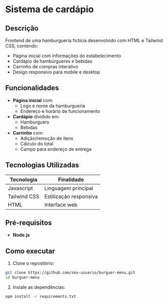 # Sistema de cardápio

## Descrição
Frontend de uma hamburgueria fictícia desenvolvido com HTML e Tailwind CSS, contendo:
- Página inicial com informações do estabelecimento
- Cardápio de hambúrgueres e bebidas
- Carrinho de compras interativo
- Design responsivo para mobile e desktop

## Funcionalidades
- **Página inicial** com:
  - Logo e nome da hamburgueria
  - Endereço e horário de funcionamento
- **Cardápio** dividido em:
  - Hamburguers 
  - Bebidas 
- **Carrinho** com:
  - Adição/remoção de itens
  - Cálculo do total
  - Campo para endereço de entrega

## Tecnologias Utilizadas

| Tecnologia | Finalidade |
|------------|------------|
| Javascript | Linguagem principal |
| Tailwind CSS | Estilização responsiva |
| HTML | Interface web |

## Pré-requisitos 
- **Node.js**

## Como executar
1. Clone o repositório:
```bash
git clone https://github.com/seu-usuario/burguer-menu.git
cd burguer-menu
```
2. Instale as dependências:
```bash
npm install -r requirements.txt
```